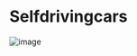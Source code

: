 # Selfdrivingcars

![image](https://user-images.githubusercontent.com/111649389/185796691-14ec4475-c8c7-4157-820e-ac78c0c0a173.png)
